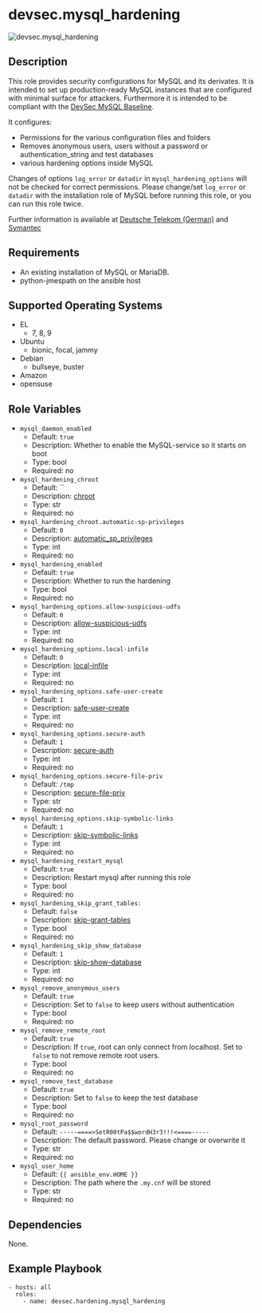# devsec.mysql_hardening

![devsec.mysql_hardening](https://github.com/dev-sec/ansible-collection-hardening/workflows/devsec.mysql_hardening/badge.svg)

## Description

This role provides security configurations for MySQL and its derivates. It is intended to set up production-ready MySQL instances that are configured with minimal surface for attackers. Furthermore it is intended to be compliant with the [DevSec MySQL Baseline](https://github.com/dev-sec/mysql-baseline).

It configures:

- Permissions for the various configuration files and folders
- Removes anonymous users, users without a password or authentication_string and test databases
- various hardening options inside MySQL

Changes of options `log_error` or `datadir` in `mysql_hardening_options` will not be checked for correct permissions. Please change/set `log_error` or `datadir` with the installation role of MySQL before running this role, or you can run this role twice.

Further information is available at [Deutsche Telekom (German)](http://www.telekom.com/static/-/155996/7/technische-sicherheitsanforderungen-si) and [Symantec](http://www.symantec.com/connect/articles/securing-mysql-step-step)

## Requirements

- An existing installation of MySQL or MariaDB.
- python-jmespath on the ansible host

<!-- BEGIN_ANSIBLE_DOCS -->
## Supported Operating Systems
- EL
  - 7, 8, 9
- Ubuntu
  - bionic, focal, jammy
- Debian
  - bullseye, buster
- Amazon
- opensuse

## Role Variables

- `mysql_daemon_enabled`
  - Default: `true`
  - Description: Whether to enable the MySQL-service so it starts on boot
  - Type: bool
  - Required: no
- `mysql_hardening_chroot`
  - Default: ``
  - Description: [chroot](http://dev.mysql.com/doc/refman/5.7/en/server-options.html#option_mysqld_chroot)
  - Type: str
  - Required: no
- `mysql_hardening_chroot.automatic-sp-privileges`
  - Default: `0`
  - Description: [automatic_sp_privileges](https://dev.mysql.com/doc/refman/5.7/en/server-system-variables.html#sysvar_automatic_sp_privileges)
  - Type: int
  - Required: no
- `mysql_hardening_enabled`
  - Default: `true`
  - Description: Whether to run the hardening
  - Type: bool
  - Required: no
- `mysql_hardening_options.allow-suspicious-udfs`
  - Default: `0`
  - Description: [allow-suspicious-udfs](https://dev.mysql.com/doc/refman/5.7/en/server-options.html#option_mysqld_allow-suspicious-udfs)
  - Type: int
  - Required: no
- `mysql_hardening_options.local-infile`
  - Default: `0`
  - Description: [local-infile](http://dev.mysql.com/doc/refman/5.7/en/server-system-variables.html#sysvar_local_infile)
  - Type: int
  - Required: no
- `mysql_hardening_options.safe-user-create`
  - Default: `1`
  - Description: [safe-user-create](http://dev.mysql.com/doc/refman/5.7/en/server-options.html#option_mysqld_safe-user-create)
  - Type: int
  - Required: no
- `mysql_hardening_options.secure-auth`
  - Default: `1`
  - Description: [secure-auth](http://dev.mysql.com/doc/refman/5.7/en/server-options.html#option_mysqld_secure-auth)
  - Type: int
  - Required: no
- `mysql_hardening_options.secure-file-priv`
  - Default: `/tmp`
  - Description: [secure-file-priv](https://dev.mysql.com/doc/refman/5.7/en/server-options.html#option_mysqld_secure-file-priv)
  - Type: str
  - Required: no
- `mysql_hardening_options.skip-symbolic-links`
  - Default: `1`
  - Description: [skip-symbolic-links](http://dev.mysql.com/doc/refman/5.7/en/server-options.html#option_mysqld_symbolic-links)
  - Type: int
  - Required: no
- `mysql_hardening_restart_mysql`
  - Default: `true`
  - Description: Restart mysql after running this role
  - Type: bool
  - Required: no
- `mysql_hardening_skip_grant_tables:`
  - Default: `false`
  - Description: [skip-grant-tables](https://dev.mysql.com/doc/refman/5.7/en/server-options.html#option_mysqld_skip-grant-tables)
  - Type: bool
  - Required: no
- `mysql_hardening_skip_show_database`
  - Default: `1`
  - Description: [skip-show-database](http://dev.mysql.com/doc/refman/5.7/en/server-options.html#option_mysqld_skip-show-database)
  - Type: int
  - Required: no
- `mysql_remove_anonymous_users`
  - Default: `true`
  - Description: Set to `false` to keep users without authentication
  - Type: bool
  - Required: no
- `mysql_remove_remote_root`
  - Default: `true`
  - Description: If `true`, root can only connect from localhost. Set to `false` to not remove remote root users.
  - Type: bool
  - Required: no
- `mysql_remove_test_database`
  - Default: `true`
  - Description: Set to `false` to keep the test database
  - Type: bool
  - Required: no
- `mysql_root_password`
  - Default: `-----====>SetR00tPa$$wordH3r3!!!<====-----`
  - Description: The default password. Please change or overwrite it
  - Type: str
  - Required: no
- `mysql_user_home`
  - Default: `{{ ansible_env.HOME }}`
  - Description: The path where the `.my.cnf` will be stored
  - Type: str
  - Required: no

## Dependencies

None.

## Example Playbook

```
- hosts: all
  roles:
    - name: devsec.hardening.mysql_hardening
```

<!-- END_ANSIBLE_DOCS -->
